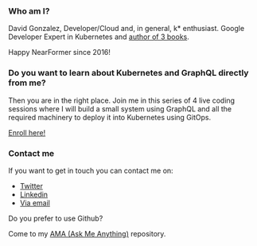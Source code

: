 ### Who am I?

David Gonzalez, Developer/Cloud and, in general, k* enthusiast. Google Developer Expert in Kubernetes and [author of 3 books](https://www.packtpub.com/authors/david-gonzalez).

Happy NearFormer since 2016!

### Do you want to learn about Kubernetes and GraphQL directly from me?

Then you are in the right place. Join me in this series of 4 live coding sessions where I will build a small system using GraphQL and all the required machinery to deploy it into Kubernetes using GitOps.

[Enroll here!](https://www.voxgig.events/dagonzago/devops)

### Contact me

If you want to get in touch you can contact me on:
- [Twitter](https://twitter.com/dagonzago)
- [Linkedin](https://www.linkedin.com/in/david-gonzalez-microservices/)
- [Via email](mailto:dagonza1983@gmail.com)

Do you prefer to use Github?

Come to my [AMA (Ask Me Anything)](https://github.com/dgonzalez/ama) repository.

<!--
**dgonzalez/dgonzalez** is a ✨ _special_ ✨ repository because its `README.md` (this file) appears on your GitHub profile.

Here are some ideas to get you started:

- 🔭 I’m currently working on ...
- 🌱 I’m currently learning ...
- 👯 I’m looking to collaborate on ...
- 🤔 I’m looking for help with ...
- 💬 Ask me about ...
- 📫 How to reach me: ...
- 😄 Pronouns: ...
- ⚡ Fun fact: ...
-->
